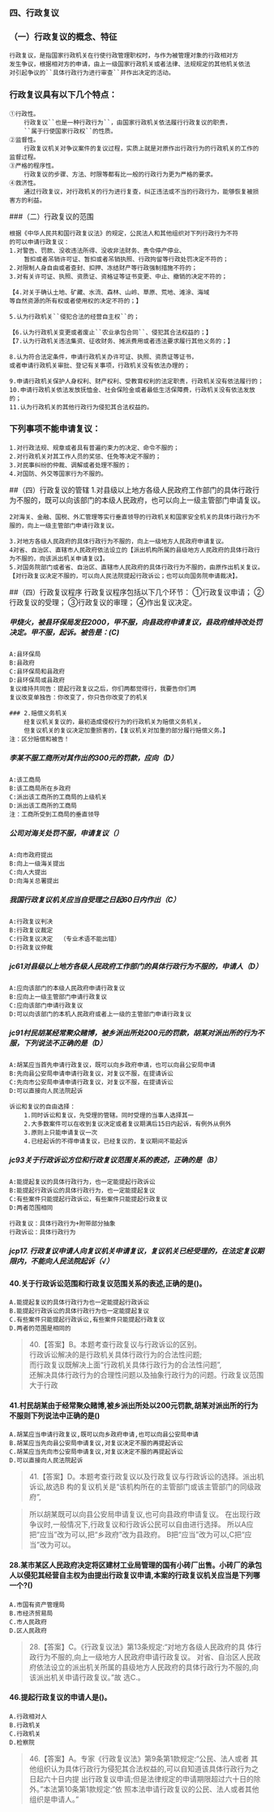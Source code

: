 ### 四、行政复议
### （一）行政复议的概念、特征
    行政复议，是指国家行政机关在行使行政管理职权时，与作为被管理对象的行政相对方
    发生争议，根据相对方的申请，由上一级国家行政机关或者法律、法规规定的其他机关依法
    对引起争议的``具体行政行为进行审查``并作出决定的活动。
    
### 行政复议具有以下几个特点：
    ①行政性。
        行政复议``也是一种行政行为``，由国家行政机关依法履行行政复议的职责，
        ``属于行使国家行政权``的性质。
    ②监督性。
        行政复议机关对争议案件的复议过程，实质上就是对原作出行政行为的行政机关的工作的监督过程。
    ③严格的程序性。
        行政复议的步骤、方法、时限等都有比一般的行政行为更为严格的要求。
    ④救济性。
        通过行政复议，对行政机关的行为进行复查，纠正违法或不当的行政行为，能够恢复被损害方的利益。
        
###（二）行政复议的范围

    根据《中华人民共和国行政复议法》的规定，公民法人和其他组织对下列行政行为不符
    的可以申请行政复议：
    1.对警告、罚款、没收违法所得、没收非法财务、责令停产停业、
        暂扣或者吊销许可证、暂扣或者吊销执照、行政拘留等行政处罚决定不符的；
    2.对限制人身自由或者查封、扣押、冻结财产等行政强制措施不符的；
    3.对有关许可证、执照、资质证、资格证等证书变更、中止、撤销的决定不符的；
    
    【4.对关于确认土地、矿藏、水流、森林、山岭、草原、荒地、滩涂、海域
    等自然资源的所有权或者使用权的决定不符的；】
    
    5.认为行政机关``侵犯合法的经营自主权``的；
    
    【6.认为行政机关变更或者废止``农业承包合同``、侵犯其合法权益的；】
    【7.认为行政机关违法集资、征收财务、摊派费用或者违法要求履行其他义务的；】
    
    8.认为符合法定条件，申请行政机关办许可证、执照、资质证等证书，
    或者申请行政机关审批、登记有关事项，行政机关没有依法办理的；
    
    9.申请行政机关保护人身权利、财产权利、受教育权利的法定职责，行政机关没有依法履行的；
    10.申请行政机关依法发放抚恤金、社会保险金或者最低生活保障费，行政机关没有依法发放的；
    11.认为行政机关的其他行政行为侵犯其合法权益的。
    
### 下列事项不能申请复议：
    1.对行政法规、规章或者具有普遍约束力的决定、命令不服的；
    2.对行政机关对其工作人员的奖惩、任免等决定不服的；
    3.对民事纠纷的仲裁、调解或者处理不服的；
    4.对国防、外交等国家行为不服的。

##（四）行政复议的管辖
    1.对县级以上地方各级人民政府工作部门的具体行政行为不服的，既可以向该部门的本级人民政府，也可以向上一级主管部门申请复议。
    
    2对海关、金融、国税、外汇管理等实行垂直领导的行政机关和国家安全机关的具体行政行为不服的，向上一级主管部门申请行政复议。
    
    3.对地方各级人民政府的具体行政行为不服的，向上一级地方人民政府申请复议。
    4对省、自治区、直辖市人民政府依法设立的【派出机构所属的县级地方人民政府的具体行政行为不服的，向该派出机关申请复议】。
    5.对国务院部门或者省、自治区、直辖市人民政府的具体行政行为不服的，由原作出机关复议。
    【对行政复议决定不服的，可以向人民法院提起行政诉讼；也可以向国务院申请裁决】。



##（四）行政复议程序
    行政复议程序包括以下几个环节：
        ①行政复议申请；
        ②行政复议的受理；
        ③行政复议的审理；
        ④作出复议决定。

##### 甲烧火，被县环保局发狂2000，甲不服，向县政府申请复议，县政府维持改处罚决定。甲不服，起诉。被告是：(C)
    A:县环保局
    B:县政府
    C:县环保局和县政府
    D:县环保局或县政府
    复议维持共同告：提起行政复议之后，你们两都觉得行，我要告你们两
    复议改变单独告：你改变了，你只告你改变了的机关

    ### 2.赔偿义务机关    
        经复议机关复议的，最初造成侵权行为的行政机关为赔偿义务机关，
        但复议机关的复议决定加重损害的，【复议机关对加重的部分履行赔偿义务。】
    注：区分赔偿和被告！        

##### 李某不服工商所对其作出的300元的罚款，应向（D）
    A:该工商局
    B:该工商局所在乡政府
    C:派出该工商所的工商局的上级机关
    D:派出该工商所的工商局
    注：工商所受到工商局的垂直领导

##### 公司对海关处罚不服，申请复议（）
    A:向市政府提出
    B:向上一级海关提出
    C:向人大提出
    D:向海关总署提出

##### 我国行政复议机关应当自受理之日起60日内作出（C）
    A:行政复议判决
    B:行政复议裁定
    C:行政复议决定  （专业术语不能出错）
    D:行政复议仲裁

##### jc61对县级以上地方各级人民政府工作部门的具体行政行为不服的，申请人（D）
    A:应向该部门的本级人民政府申请行政复议
    B:应向上一级主管部门申请行政复议
    C:应向该部门申请行政复议
    D:可以向该部门的本机人民政府或者上一级的主管部门申请行政复议


##### jc91村民胡某经常聚众赌博，被乡派出所处200元的罚款，胡某对派出所的行为不服，下列说法不正确的是（D）
    A:胡某应当首先申请行政复议，既可以向乡政府申请，也可以向县公安局申请
    B:先向县公安局申请申请行政复议，对复议不服，在提请诉讼
    C:先向市公安局申请申请行政复议，对复议不服，在提请诉讼
    D:可以直接向人民法院起诉
    
    诉讼和复议的自由选择：
        1.同时诉讼和复议，先受理的管辖。同时受理的当事人选择其一
        2.大多数案件可以在收到复议决定或者复议期满后15日内起诉，有例外从例外
        3.原则上只能申请复议一次
        4.已经起诉的不得申请复议，已经复议的，复议期间不能起诉

##### jc93关于行政诉讼方位和行政复议范围关系的表述，正确的是（B）
    A:能提起复议的具体行政行为，也一定能提起行政诉讼
    B:能提起行政诉讼的具体行政行为，也一定能提起复议
    C:有些案件只能提起行政诉讼，有些案件只能提起行政复议
    D:两者范围相同
    
    行政复议：具体行政行为+附带部分抽象
    行政诉讼：具体行政行为


##### jcp17. 行政复议申请人向复议机关申请复议，复议机关已经受理的，在法定复议期限内，不能向人民法院起诉（√）


#### 40.关于行政诉讼范围和行政复议范围关系的表述,正确的是()。
    A.能提起复议的具体行政行为也一定能提起行政诉讼
    B.能提起行政诉讼的具体行政行为也一定能提起复议
    C.有些案件只能提起行政诉讼,有些案件只能提起行政复议
    D.两者的范围是相同的
>   40.【答案】B。本题考查行政复议与行政诉讼的区别。     
行政诉讼解决的是行政机关具体行政行为的合法性问题;     
而行政复议既解决上面“行政机关具体行政行为的合法性问题”,     
还解决具体行政行为的合理性问题以及抽象行政行为的问题。行政复议范围大于行政    

#### 41.村民胡某由于经常聚众赌博,被乡派出所处以200元罚款,胡某对派出所的行为不服则下列说法中正确的是()
    A.胡某应当申请行政复议,既可以向乡政府申请,也可以向县公安局申请
    B.胡某应当先向县公安局申请复议,对复议决定不服的再提起诉讼
    C.胡某应当先向市公安局申请复议,对复议决定不服的再提起诉讼
    D.可以直接向人民法院起诉
>   41.【答案】D。本题考查行政复议以及行政复议与行政诉讼的选择。派出机
    诉讼,故选B
    构的复议机关是“该机构所在的主管部门或该主管部门的同级政府”,
    
>   所以胡某既可以向县公安局申请复议,也可向县政府申请复议。
在出现行政争议时,一般情况下,行政复议和行政诉公民可以自由进行选择。
所以A应把“应当”改为可以,把“乡政府”改为县政府。
B把“应当”改为可以,C把“应当”改为可以。

#### 28.某市某区人民政府决定将区建材工业局管理的国有小砖厂出售。小砖厂的承包人以侵犯其经营自主权为由提出行政复议申请,本案的行政复议机关应当是下列哪一个?()
    A.市国有资产管理局
    B.市经济贸易局
    C.市人民政府
    D.区人民政府
>   28.【答案】C。《行政复议法》第13条规定:“对地方各级人民政府的具
    体行政行为不服的,向上一级地方人民政府申请行政复议。
    对省、自治区人民政府依法设立的派出机关所属的县级地方人民政府的具体行政行为不服的,向该派出机关申请行政复议。”故
    选C.。

#### 46.提起行政复议的申请人是()。
    A.行政相对人
    B.行政机关
    C.行政机关
    D.检察院
>   46.【答案】A。专家《行政复议法》第9条第1款规定:“公民、法人或者
    其他组织认为具体行政行为侵犯其合法权益的,可以自知道该具体行政行为之日起六十日内提
    出行政复议申请;但是法律规定的申请期限超过六十日的除外。”本法第10条第1款规定:“依
    照本法申请行政复议的公民、法人或者其他组织是申请人。”







    
